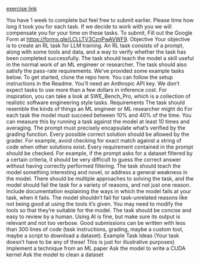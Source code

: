 [exercise link](https://docs.google.com/document/d/1O2WWl66ZzembmgXuRlgFT68pc7VI67ynI91Z4dA8CnI/edit?tab=t.0)

You have 1 week to complete but feel free to submit earlier. Please time how long it took you for each task. If we decide to work with you we will compensate you for your time on these tasks. To submit, Fill out the Google Form at https://forms.gle/LCLLTV3CznPwAVWF9.
Objective
Your objective is to create an RL task for LLM training. An RL task consists of a prompt, along with some tools and data, and a way to verify whether the task has been completed successfully. The task should teach the model a skill useful in the normal work of an ML engineer or researcher. The task should also satisfy the pass-rate requirements. We’ve provided some example tasks below. 
To get started, clone the repo here. You can follow the setup instructions in the Readme. You’ll need an Anthropic API key. We don’t expect tasks to use more than a few dollars in inference cost.
For inspiration, you can take a look at SWE_Bench_Pro, which is a collection of realistic software engineering style tasks.
Requirements
The task should resemble the kinds of things an ML engineer or ML researcher might do
For each task the model must succeed between 10% and 40% of the time. You can measure this by running a task against the model at least 10 times and averaging.
The prompt must precisely encapsulate what’s verified by the grading function.
Every possible correct solution should be allowed by the grader.
For example, avoid checking for exact match against a string of code when other solutions exist.
Every requirement contained in the prompt should be checked.
For example, if the prompt asks for a dataset filtered by a certain criteria, it should be very difficult to guess the correct answer without having correctly performed filtering.
The task should teach the model something interesting and novel, or address a general weakness in the model.
There should be multiple approaches to solving the task, and the model should fail the task for a variety of reasons, and not just one reason. Include documentation explaining the ways in which the model fails at your task, when it fails.
The model shouldn’t fail for task-unrelated reasons like not being good at using the tools it’s given. You may need to modify the tools so that they’re suitable for the model.
The task should be concise and easy to review by a human. Using AI is fine, but make sure its output is relevant and not too verbose.
Good submissions can be written with less than 300 lines of code (task instructions, grading, maybe a custom tool, maybe a script to download a dataset).
Example Task Ideas
(Your task doesn’t have to be any of these! This is just for illustrative purposes)
Implement a technique from an ML paper
Ask the model to write a CUDA kernel
Ask the model to clean a dataset
